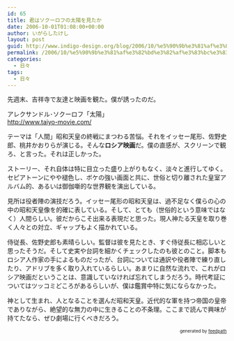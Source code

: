 ```yaml
---
id: 65
title: 君はソクーロフの太陽を見たか
date: 2006-10-01T01:08:00+00:00
author: いがらしたけし
layout: post
guid: http://www.indigo-design.org/blog/2006/10/%e5%90%9b%e3%81%af%e3%82%bd%e3%82%af%e3%83%bc%e3%83%ad%e3%83%95%e3%81%ae%e5%a4%aa%e9%99%bd%e3%82%92%e8%a6%8b%e3%81%9f%e3%81%8b/
permalink: /2006/10/%e5%90%9b%e3%81%af%e3%82%bd%e3%82%af%e3%83%bc%e3%83%ad%e3%83%95%e3%81%ae%e5%a4%aa%e9%99%bd%e3%82%92%e8%a6%8b%e3%81%9f%e3%81%8b/
categories:
  - 日々
tags:
  - 日々
---
```

先週末、吉祥寺で友達と映画を観た。僕が誘ったのだ。

アレクサンドル･ソクーロフ「太陽」  
<http://www.taiyo-movie.com/>

テーマは「人間」昭和天皇の終戦にまつわる苦悩。それをイッセー尾形、佐野史郎、桃井かおりらが演じる。そんな<span style="font-weight: bold">ロシア映画</span>だ。僕の直感が、スクリーンで観ろ、と言った。それは正しかった。

ストーリー、それ自体は特に目立った盛り上がりもなく、淡々と進行してゆく。セピアトーンにやや褪色し、ボケの強い画面と共に、世俗と切り離された皇室アルバム的、あるいは御伽噺的な世界観を演出している。

見所は役者陣の演技だろう。イッセー尾形の昭和天皇は、過不足なく僕らの心の中の昭和天皇像を的確に表している。そして、とても（世俗的という意味ではなく）人間らしい。彼だからこそ出来る表現だと思った。現人神たる天皇を取り巻く人々との対立、ギャップもよく描かれている。

侍従長、佐野史郎も素晴らしい。監督は彼を見たとき、すぐ侍従長に相応しいと思ったそうだ。そして史実や台詞を細かくチェックしたのも彼とのこと。脚本もロシア人作家の手によるものだったが、台詞については通訳や役者陣で練り直したり、アドリブを多く取り入れているらしい。あまりに自然な流れで、これがロシア映画だということは、意識していなければ忘れてしまうだろう。時代考証についてはツッコミどころがあるらしいが、僕は鑑賞中特に気にならなかった。

神として生まれ、人となることを選んだ昭和天皇。近代的な軍を持つ帝国の皇帝でありながら、絶望的な無力の中に生きることの不条理。ここまで読んで興味が持てたなら、ぜひ劇場に行くべきだろう。

<div style="text-align: right;font-size: 10px">
  &nbsp;&nbsp;<span>generated by <a href="http://feedpath.jp">feedpath</a></span>
</div>
